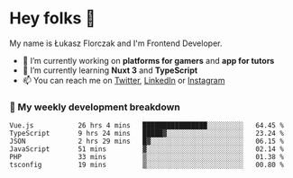 # Hey folks 👋

My name is Łukasz Florczak and I'm Frontend Developer. 

- 🔭 I’m currently working on **platforms for gamers** and **app for tutors**
- 🌱 I’m currently learning **Nuxt 3** and **TypeScript**
- 📫 You can reach me on [Twitter](https://twitter.com/lukaszflorczak), [LinkedIn](https://pl.linkedin.com/in/lukasz-florczak) or [Instagram](https://instagram.com/lukaszflorczak)


### 🧮 My weekly development breakdown

<!--START_SECTION:waka-->

```text
Vue.js           26 hrs 4 mins   ████████████████░░░░░░░░░   64.45 %
TypeScript       9 hrs 24 mins   █████▓░░░░░░░░░░░░░░░░░░░   23.24 %
JSON             2 hrs 29 mins   █▓░░░░░░░░░░░░░░░░░░░░░░░   06.15 %
JavaScript       51 mins         ▓░░░░░░░░░░░░░░░░░░░░░░░░   02.14 %
PHP              33 mins         ▒░░░░░░░░░░░░░░░░░░░░░░░░   01.38 %
tsconfig         19 mins         ▒░░░░░░░░░░░░░░░░░░░░░░░░   00.80 %
```

<!--END_SECTION:waka-->

<!--
**lukaszflorczak/lukaszflorczak** is a ✨ _special_ ✨ repository because its `README.md` (this file) appears on your GitHub profile.

Here are some ideas to get you started:

- 🔭 I’m currently working on ...
- 🌱 I’m currently learning ...
- 👯 I’m looking to collaborate on ...
- 🤔 I’m looking for help with ...
- 💬 Ask me about ...
- 📫 How to reach me: ...
- 😄 Pronouns: ...
- ⚡ Fun fact: ...
-->
